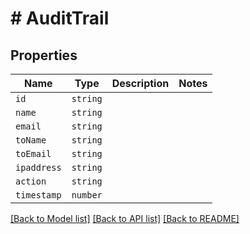 # # AuditTrail



## Properties

Name | Type | Description | Notes
------------ | ------------- | ------------- | -------------
| `id` | ```string``` |   |  |
| `name` | ```string``` |   |  |
| `email` | ```string``` |   |  |
| `toName` | ```string``` |   |  |
| `toEmail` | ```string``` |   |  |
| `ipaddress` | ```string``` |   |  |
| `action` | ```string``` |   |  |
| `timestamp` | ```number``` |   |  |

[[Back to Model list]](../README.md#models) [[Back to API list]](../README.md#api-endpoints) [[Back to README]](../README.md)
